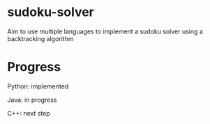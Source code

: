 # sudoku-solver
Aim to use multiple languages to implement a sudoku solver using a backtracking algorithm

# Progress
Python: implemented

Java: in progress

C++: next step
